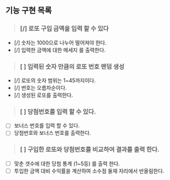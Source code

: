 ## 기능 구현 목록

> ### [/] 로또 구입 금액을 입력 할 수 있다

- [/] 숫자는 1000으로 나누어 떨어져야 한다.
- [/] 입력한 금액에 대한 메세지 를 출력한다.

> ### [ ] 입력된 숫자 만큼의 로또 번호 랜덤 생성

- [/] 로또의 숫자 범위는 1~45까지이다.
- [/] 번호는 오름차순이다.
- [/] 생성된 로또를 출력한다.

> ### [ ] 당첨번호를 입력 할 수 있다.

- [ ] 보너스 번호를 입력 할 수 있다.
- [ ] 당첨번호와 보너스 번호를 출력한다.

> ### [ ] 구입한 로또와 당첨번호를 비교하여 결과를 출력 한다.

- [ ] 맞춘 갯수에 대한 당첨 통계 (1~5등) 를 출력 한다.
- [ ] 투입한 금액 대비 수익률을 계산하여 소수점 둘재 자리에서 반올림한다.
